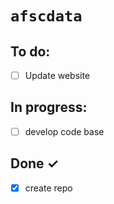 # `afscdata`

## To do:

- [ ] Update website  


## In progress:

- [ ] develop code base  

## Done ✓  

- [x] create repo    
